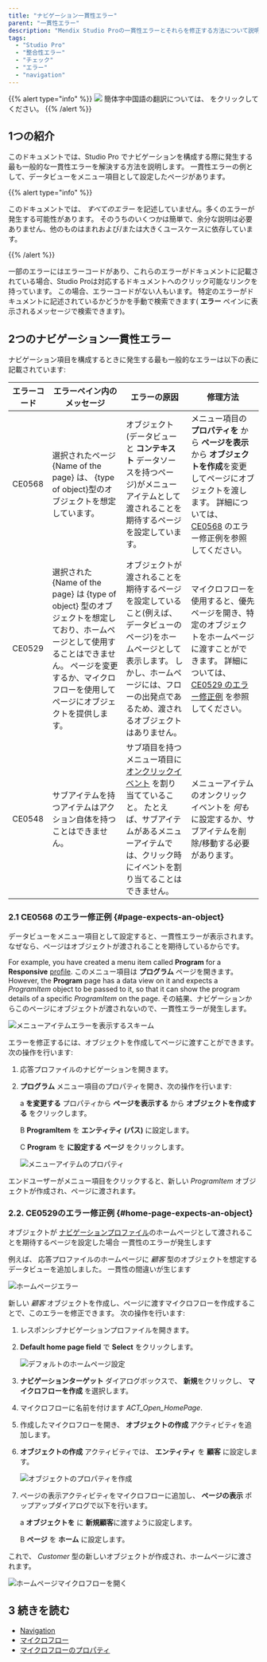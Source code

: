 ```yaml
---
title: "ナビゲーション一貫性エラー"
parent: "一貫性エラー"
description: "Mendix Studio Proの一貫性エラーとそれらを修正する方法について説明します。"
tags:
  - "Studio Pro"
  - "整合性エラー"
  - "チェック"
  - "エラー"
  - "navigation"
---
```


{{% alert type="info" %}}
<img src="attachments/chinese-translation/china.png" style="display: inline-block; margin: 0" /> 簡体字中国語の翻訳については、 [<unk> <unk> <unk>](https://cdn.mendix.tencent-cloud.com/documentation/refguide8/consistency-errors-navigation.pdf) をクリックしてください。
{{% /alert %}}

## 1つの紹介

このドキュメントでは、Studio Pro でナビゲーションを構成する際に発生する最も一般的な一貫性エラーを解決する方法を説明します。 一貫性エラーの例として、データビューをメニュー項目として設定したページがあります。

{{% alert type="info" %}}

このドキュメントでは、 *すべてのエラー* を記述していません。多くのエラーが発生する可能性があります。 そのうちのいくつかは簡単で、余分な説明は必要ありません、他のものはまれおよび/または大きくユースケースに依存しています。

{{% /alert %}}

一部のエラーにはエラーコードがあり、これらのエラーがドキュメントに記載されている場合、Studio Proは対応するドキュメントへのクリック可能なリンクを持っています。 この場合、エラーコードがない人もいます。 特定のエラーがドキュメントに記述されているかどうかを手動で検索できます( **エラー** ペインに表示されるメッセージで検索できます)。

## 2つのナビゲーション一貫性エラー

ナビゲーション項目を構成するときに発生する最も一般的なエラーは以下の表に記載されています:

| エラーコード | エラーペイン内のメッセージ                                                                                                              | エラーの原因                                                                                                      | 修理方法                                                                                                                                |
| ------ | -------------------------------------------------------------------------------------------------------------------------- | ----------------------------------------------------------------------------------------------------------- | ----------------------------------------------------------------------------------------------------------------------------------- |
| CE0568 | 選択されたページ {Name of the page} は、 {type of object}型のオブジェクトを想定しています。                                                           | オブジェクト(データビューと **コンテキスト** データソースを持つページ)がメニューアイテムとして渡されることを期待するページを設定しています。                                  | メニュー項目の **プロパティを** から **ページを表示** から **オブジェクトを作成**を変更してページにオブジェクトを渡します。 詳細については、 [CE0568](#page-expects-an-object) のエラー修正例を参照してください。 |
| CE0529 | 選択された {Name of the page} は {type of object} 型のオブジェクトを想定しており、ホームページとして使用することはできません。 ページを変更するか、マイクロフローを使用してページにオブジェクトを提供します。 | オブジェクトが渡されることを期待するページを設定していること(例えば、 データビューのページ)をホームページとして表示します。 しかし、ホームページには、フローの出発点であるため、渡されるオブジェクトはありません。 | マイクロフローを使用すると、優先ページを開き、特定のオブジェクトをホームページに渡すことができます。 詳細については、 [CE0529 のエラー修正例](#home-page-expects-an-object) を参照してください。               |
| CE0548 | サブアイテムを持つアイテムはアクション自体を持つことはできません。                                                                                          | サブ項目を持つメニュー項目に [オンクリックイベント](on-click-event) を割り当てていること。 たとえば、サブアイテムがあるメニューアイテムでは、クリック時にイベントを割り当てることはできません。  | メニューアイテムのオンクリックイベントを *何も*に設定するか、サブアイテムを削除/移動する必要があります。                                                                              |

### 2.1 CE0568 のエラー修正例 {#page-expects-an-object}

データビューをメニュー項目として設定すると、一貫性エラーが表示されます。 なぜなら、ページはオブジェクトが渡されることを期待しているからです。

For example, you have created a menu item called **Program** for a **Responsive** [profile](navigation#profiles). このメニュー項目は **プログラム** ページを開きます。 However, the **Program** page has a data view on it and expects a *ProgramItem* object to be passed to it, so that it can show the program details of a specific *ProgramItem* on the page. その結果、ナビゲーションからこのページにオブジェクトが渡されないので、一貫性エラーが発生します。

![メニューアイテムエラーを表示するスキーム](attachments/consistency-errors-navigation/page-expects-an-object-error.png)

エラーを修正するには、オブジェクトを作成してページに渡すことができます。 次の操作を行います:

1. 応答プロファイルのナビゲーションを開きます。

2.  **プログラム** メニュー項目のプロパティを開き、次の操作を行います: <br/>

    a **を変更する** プロパティから **ページを表示する** から **オブジェクトを作成する** をクリックします。 <br/>

    B **ProgramItem** を **エンティティ (パス)** に設定します。 <br/>

    C **Program** を **に設定する ページ** をクリックします。 <br/>

    ![メニューアイテムのプロパティ](attachments/consistency-errors-navigation/menu-item-properties.png)<br/>

エンドユーザーがメニュー項目をクリックすると、新しい *ProgramItem* オブジェクトが作成され、ページに渡されます。

### 2.2. CE0529のエラー修正例 {#home-page-expects-an-object}

オブジェクトが [ナビゲーションプロファイル](navigation#properties)のホームページとして渡されることを期待するページを設定した場合 一貫性のエラーが発生します

例えば、 応答プロファイルのホームページに *顧客* 型のオブジェクトを想定するデータビューを追加しました。 一貫性の間違いが生じます

![ホームページエラー](attachments/consistency-errors-navigation/home-page-error.png)

新しい *顧客* オブジェクトを作成し、ページに渡すマイクロフローを作成することで、このエラーを修正できます。 次の操作を行います:

1. レスポンシブナビゲーションプロファイルを開きます。

2.  **Default home page field** で **Select** をクリックします。

    ![デフォルトのホームページ設定](attachments/consistency-errors-navigation/default-home-page-field.png)

3. **ナビゲーションターゲット** ダイアログボックスで、 **新規**をクリックし、 **マイクロフローを作成** を選択します。

4. マイクロフローに名前を付けます *ACT_Open_HomePage*.

5. 作成したマイクロフローを開き、 **オブジェクトの作成** アクティビティを追加します。

6.  **オブジェクトの作成** アクティビティでは、 **エンティティ** を **顧客** に設定します。

    ![オブジェクトのプロパティを作成](attachments/consistency-errors-navigation/create-object-properties.png)

7. ページの表示アクティビティをマイクロフローに追加し、 **ページの表示** ポップアップダイアログで以下を行います。<br/>

    a **オブジェクトを** に **新規顧客**に渡すように設定します。<br/>

    B **ページ** を **ホーム** に設定します。

これで、 *Customer* 型の新しいオブジェクトが作成され、ホームページに渡されます。

![ホームページマイクロフローを開く](attachments/consistency-errors-navigation/open-home-page-microflow.png)


## 3 続きを読む

* [Navigation](navigation)
* [マイクロフロー](マイクロフロー)
* [マイクロフローのプロパティ](マイクロフロー)
